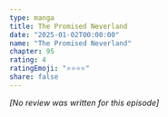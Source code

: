 ```yaml
---
type: manga
title: The Promised Neverland
date: "2025-01-02T00:00:00"
name: "The Promised Neverland"
chapter: 95
rating: 4
ratingEmoji: "⭐️⭐️⭐️⭐️"
share: false
---
```


_[No review was written for this episode]_